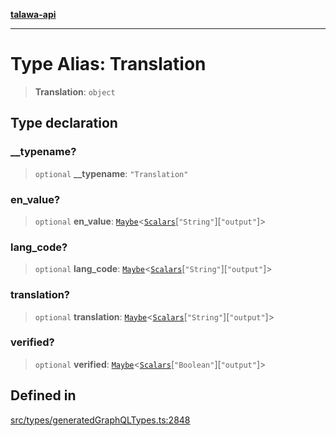 [**talawa-api**](../../../README.md)

***

# Type Alias: Translation

> **Translation**: `object`

## Type declaration

### \_\_typename?

> `optional` **\_\_typename**: `"Translation"`

### en\_value?

> `optional` **en\_value**: [`Maybe`](Maybe.md)\<[`Scalars`](Scalars.md)\[`"String"`\]\[`"output"`\]\>

### lang\_code?

> `optional` **lang\_code**: [`Maybe`](Maybe.md)\<[`Scalars`](Scalars.md)\[`"String"`\]\[`"output"`\]\>

### translation?

> `optional` **translation**: [`Maybe`](Maybe.md)\<[`Scalars`](Scalars.md)\[`"String"`\]\[`"output"`\]\>

### verified?

> `optional` **verified**: [`Maybe`](Maybe.md)\<[`Scalars`](Scalars.md)\[`"Boolean"`\]\[`"output"`\]\>

## Defined in

[src/types/generatedGraphQLTypes.ts:2848](https://github.com/Suyash878/talawa-api/blob/f376d03c37e9acd046e7cc983947432c95f74442/src/types/generatedGraphQLTypes.ts#L2848)

